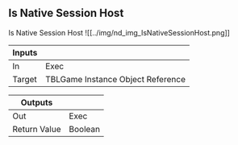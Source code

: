 ## Is Native Session Host
Is Native Session Host
![[../img/nd_img_IsNativeSessionHost.png]]

|Inputs||
|--|--|
| In | Exec |
| Target | TBLGame Instance Object Reference |

|Outputs||
|--|--|
| Out | Exec |
| Return Value | Boolean |
